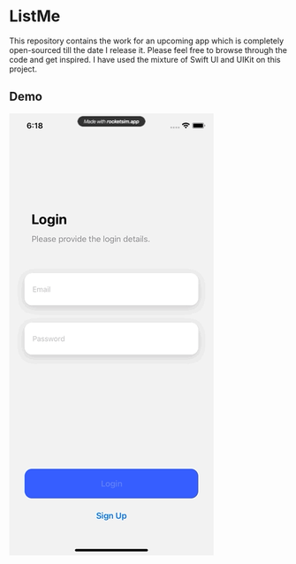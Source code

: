 # ListMe

This repository contains the work for an upcoming app which is completely open-sourced till the date I release it. Please feel free to browse through the code and get inspired. I have used the mixture of Swift UI and UIKit on this project. 

## Demo
![ListMeDemo](ListMe.gif)

